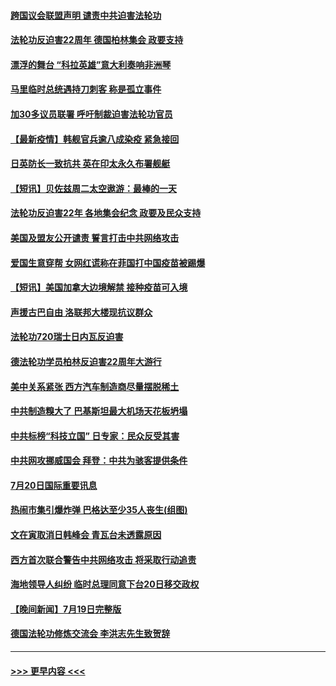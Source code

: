 #### [跨国议会联盟声明 谴责中共迫害法轮功](../pages/prog202/a103170199.md?t=07210651) 
#### [法轮功反迫害22周年  德国柏林集会  政要支持](../pages/prog202/a103170171.md?t=07210651) 
#### [漂浮的舞台 “科拉英雄”意大利奏响非洲琴](../pages/prog202/a103170173.md?t=07210651) 
#### [马里临时总统遇持刀刺客 称是孤立事件](../pages/prog202/a103170160.md?t=07210651) 
#### [加30多议员联署 呼吁制裁迫害法轮功官员](../pages/prog202/a103170145.md?t=07210651) 
#### [【最新疫情】韩舰官兵逾八成染疫 紧急接回](../pages/prog202/a103169963.md?t=07210651) 
#### [日英防长一致抗共 英在印太永久布署舰艇](../pages/prog202/a103169976.md?t=07210651) 
#### [【短讯】贝佐兹周二太空遨游：最棒的一天](../pages/prog202/a103169961.md?t=07210651) 
#### [法轮功反迫害22年 各地集会纪念 政要及民众支持](../pages/prog202/a103169974.md?t=07210651) 
#### [美国及盟友公开谴责 誓言打击中共网络攻击](../pages/prog202/a103169980.md?t=07210651) 
#### [爱国生意穿帮 女网红谎称在菲国打中国疫苗被踢爆](../pages/prog202/a103169927.md?t=07210651) 
#### [【短讯】美国加拿大边境解禁 接种疫苗可入境](../pages/prog202/a103169922.md?t=07210651) 
#### [声援古巴自由 洛联邦大楼现抗议群众](../pages/prog202/a103169901.md?t=07210651) 
#### [法轮功720瑞士日内瓦反迫害](../pages/prog202/a103169888.md?t=07210651) 
#### [德法轮功学员柏林反迫害22周年大游行](../pages/prog202/a103169882.md?t=07210651) 
#### [美中关系紧张 西方汽车制造商尽量摆脱稀土](../pages/prog202/a103169739.md?t=07210651) 
#### [中共制造糗大了 巴基斯坦最大机场天花板坍塌](../pages/prog202/a103169719.md?t=07210651) 
#### [中共标榜“科技立国” 日专家：民众反受其害](../pages/prog202/a103169674.md?t=07210651) 
#### [中共网攻挪威国会 拜登：中共为骇客提供条件](../pages/prog202/a103169670.md?t=07210651) 
#### [7月20日国际重要讯息](../pages/prog202/a103169666.md?t=07210651) 
#### [热闹市集引爆炸弹 巴格达至少35人丧生(组图)](../pages/prog202/a103169665.md?t=07210651) 
#### [文在寅取消日韩峰会 青瓦台未透露原因](../pages/prog202/a103169682.md?t=07210651) 
#### [西方首次联合警告中共网络攻击 将采取行动追责](../pages/prog202/a103169652.md?t=07210651) 
#### [海地领导人纠纷 临时总理同意下台20日移交政权](../pages/prog202/a103169538.md?t=07210651) 
#### [【晚间新闻】7月19日完整版](../pages/prog202/a103169519.md?t=07210651) 
#### [德国法轮功修炼交流会 李洪志先生致贺辞](../pages/prog202/a103169462.md?t=07210651) 

----
#### [ >>> 更早内容 <<< ](../indexes/prog202-earlier.md)
